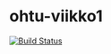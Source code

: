 # ohtu-viikko1

[![Build Status](https://travis-ci.org/Mavai/ohtu-viikko1.svg?branch=master)](https://travis-ci.org/Mavai/ohtu-viikko1)
